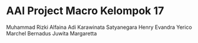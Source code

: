 # AAI Project Macro Kelompok 17
Muhammad Rizki Alfaina
Adi Karawinata Satyanegara
Henry Evandra
Yerico Marchel Bernadus
Juwita Margaretta
